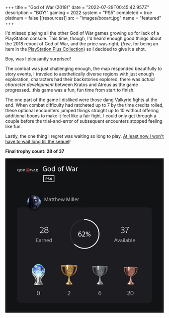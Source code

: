 +++
title = "God of War (2018)"
date = "2022-07-29T00:45:42.957Z"
description = "BOY!"
gaming = 2022
system = "PS5"
completed = true
platinum = false
[[resources]]
src = "images/boxart.jpg"
name = "featured"
+++

I'd missed playing all the other God of War games growing up for lack of a PlayStation console. This time, though, I'd heard enough good things about the 2018 reboot of God of War, and the price was right, (*free*, for being an item in the [PlayStation Plus Collection](https://www.playstation.com/en-us/ps-plus/games/#ps-plus-collection)) so I decided to give it a shot.

Boy, was I pleasantly surprised!

The combat was just challenging enough, the map responded beautifully to story events, I traveled to aesthetically diverse regions with just enough exploration, characters had their backstories explored, there was _actual character development_ between Kratos and Atreus as the game progressed...this game was a fun, fun time from start to finish.

The one part of the game I disliked were those dang Valkyrie fights at the end. When combat difficulty had ratcheted up to 7 by the time credits rolled, these optional encounters jumped things straight up to 10 without offering additional boons to make it feel like a fair fight. I could only get through a couple before the trial-and-error of subsequent encounters stopped feeling like fun.

Lastly, the one thing I regret was waiting so long to play. [At least now I won't have to wait long till the sequel](https://store.playstation.com/en-us/product/UP9000-CUSA34384_00-GOWRAGNAROK00000)!

**Final trophy count: 28 of 37**

![Trophy List](images/trophies.jpg)
